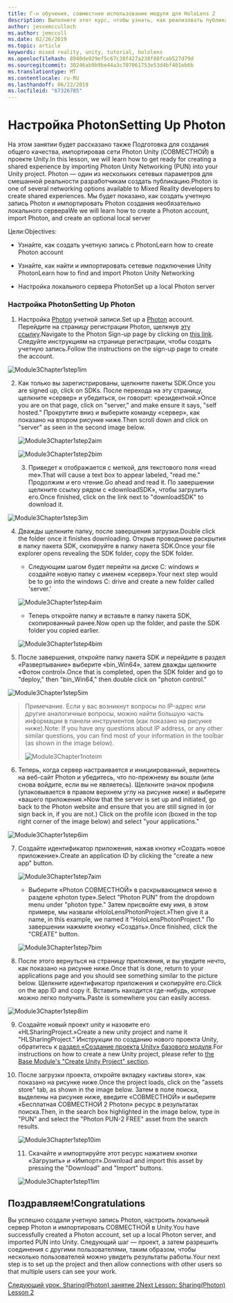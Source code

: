 ```yaml
---
title: Г-н обучения, совместное использование модуля для HoloLens 2
description: Выполните этот курс, чтобы узнать, как реализовать публикацию нескольких пользователей в приложении HoloLens 2.
author: jessemcculloch
ms.author: jemccull
ms.date: 02/26/2019
ms.topic: article
keywords: mixed reality, unity, tutorial, hololens
ms.openlocfilehash: 8940de029ef5c67c38f427a238f88fcab527d79d
ms.sourcegitcommit: 30246ab9b9be44a3c707061753e53d4bf401eb6b
ms.translationtype: MT
ms.contentlocale: ru-RU
ms.lasthandoff: 06/22/2019
ms.locfileid: "67326785"
---
```

# <a name="setting-up-photon"></a><span data-ttu-id="d0451-104">Настройка Photon</span><span class="sxs-lookup"><span data-stu-id="d0451-104">Setting Up Photon</span></span>

<span data-ttu-id="d0451-105">На этом занятии будет рассказано также Подготовка для создания общего качества, импортировав сети Photon Unity (СОВМЕСТНОЙ) в проекте Unity.</span><span class="sxs-lookup"><span data-stu-id="d0451-105">In this lesson, we will learn how to get ready for creating a shared experience by importing Photon Unity Networking (PUN) into your Unity project.</span></span> <span data-ttu-id="d0451-106">Photon — один из нескольких сетевых параметров для смешанной реальности разработчикам создать публикацию.</span><span class="sxs-lookup"><span data-stu-id="d0451-106">Photon is one of several networking options available to Mixed Reality developers to create shared experiences.</span></span> <span data-ttu-id="d0451-107">Мы будет показано, как создать учетную запись Photon и импортировать Photon создания необязательно локального сервера</span><span class="sxs-lookup"><span data-stu-id="d0451-107">We we will learn how to create a Photon account, import Photon, and create an optional local server</span></span>

<span data-ttu-id="d0451-108">Цели:</span><span class="sxs-lookup"><span data-stu-id="d0451-108">Objectives:</span></span>

* <span data-ttu-id="d0451-109">Узнайте, как создать учетную запись с Photon</span><span class="sxs-lookup"><span data-stu-id="d0451-109">Learn how to create Photon account</span></span>

* <span data-ttu-id="d0451-110">Узнайте, как найти и импортировать сетевые подключения Unity Photon</span><span class="sxs-lookup"><span data-stu-id="d0451-110">Learn how to find and import Photon Unity Networking</span></span>

* <span data-ttu-id="d0451-111">Настройка локального сервера Photon</span><span class="sxs-lookup"><span data-stu-id="d0451-111">Set up a local Photon server</span></span>

  

### <a name="setting-up-photon"></a><span data-ttu-id="d0451-112">Настройка Photon</span><span class="sxs-lookup"><span data-stu-id="d0451-112">Setting Up Photon</span></span>

1. <span data-ttu-id="d0451-113">Настройка [Photon](https://dashboard.photonengine.com/en-US/Account/SignUp) учетной записи.</span><span class="sxs-lookup"><span data-stu-id="d0451-113">Set up a [Photon](https://dashboard.photonengine.com/en-US/Account/SignUp) account.</span></span> <span data-ttu-id="d0451-114">Перейдите на страницу регистрации Photon, щелкнув [эту ссылку](https://dashboard.photonengine.com/en-US/Account/SignUp).</span><span class="sxs-lookup"><span data-stu-id="d0451-114">Navigate to the Photon Sign-up page by clicking on [this link](https://dashboard.photonengine.com/en-US/Account/SignUp).</span></span> <span data-ttu-id="d0451-115">Следуйте инструкциям на странице регистрации, чтобы создать учетную запись.</span><span class="sxs-lookup"><span data-stu-id="d0451-115">Follow the instructions on the sign-up page to create the account.</span></span> 
   

![Module3Chapter1step1im](images/module3chapter1step1im.PNG)

2. <span data-ttu-id="d0451-117">Как только вы зарегистрированы, щелкните пакеты SDK.</span><span class="sxs-lookup"><span data-stu-id="d0451-117">Once you are signed up, click on SDKs.</span></span> <span data-ttu-id="d0451-118">После перехода на эту страницу, щелкните «сервер» и убедиться, он говорит: «резидентной.»</span><span class="sxs-lookup"><span data-stu-id="d0451-118">Once you are on that page, click on "server," and make ensure it says, "self hosted."</span></span> <span data-ttu-id="d0451-119">Прокрутите вниз и выберите команду «сервер», как показано на втором рисунке ниже.</span><span class="sxs-lookup"><span data-stu-id="d0451-119">Then scroll down and click on "server" as seen in the second image below.</span></span>

   

   ![Module3Chapter1step2aim](images/module3chapter1step2aim.PNG)

   ![Module3Chapter1step2bim](images/module3chapter1step2bim.PNG)
   
   3. <span data-ttu-id="d0451-122">Приведет к отображается с меткой, для текстового поля «read me».</span><span class="sxs-lookup"><span data-stu-id="d0451-122">That will cause a text box to appear labeled, "read me."</span></span> <span data-ttu-id="d0451-123">Продолжим и его чтение.</span><span class="sxs-lookup"><span data-stu-id="d0451-123">Go ahead and read it.</span></span> <span data-ttu-id="d0451-124">По завершении щелкните ссылку рядом с «downloadSDK», чтобы загрузить его.</span><span class="sxs-lookup"><span data-stu-id="d0451-124">Once finished, click on the link next to "downloadSDK" to download it.</span></span>


![Module3Chapter1step3im](images/module3chapter1step3im.PNG)

4. <span data-ttu-id="d0451-126">Дважды щелкните папку, после завершения загрузки.</span><span class="sxs-lookup"><span data-stu-id="d0451-126">Double click the folder once it finishes downloading.</span></span>  <span data-ttu-id="d0451-127">Открыв проводнике раскрытия в папку пакета SDK, скопируйте в папку пакета SDK.</span><span class="sxs-lookup"><span data-stu-id="d0451-127">Once your file explorer opens revealing the SDK folder, copy the SDK folder.</span></span>
   
   - <span data-ttu-id="d0451-128">Следующим шагом будет перейти на диске C: windows и создайте новую папку с именем «сервер».</span><span class="sxs-lookup"><span data-stu-id="d0451-128">Your next step would be to go into the windows C: drive and create a new folder called 'server.'</span></span>
   
   ![Module3Chapter1step4aim](images/module3chapter1step4aim.PNG)
   
   - <span data-ttu-id="d0451-130">Теперь откройте папку и вставьте в папку пакета SDK, скопированный ранее.</span><span class="sxs-lookup"><span data-stu-id="d0451-130">Now open up the folder, and paste the SDK folder you copied earlier.</span></span>
   
   ![Module3Chapter1step4bim](images/module3chapter1step4bim.PNG)
   
5. <span data-ttu-id="d0451-132">После завершения, откройте папку пакета SDK и перейдите в раздел «Развертывание» выберите «bin_Win64», затем дважды щелкните «Фотон control».</span><span class="sxs-lookup"><span data-stu-id="d0451-132">Once that is completed, open the SDK folder and go to "deploy," then "bin_Win64," then double click on "photon control."</span></span>


![Module3Chapter1step5im](images/module3chapter1step5im.PNG)

> <span data-ttu-id="d0451-134">Примечание. Если у вас возникнут вопросы по IP-адрес или другие аналогичные вопросы, можно найти большую часть информации в панели инструментов (как показано на рисунке ниже).</span><span class="sxs-lookup"><span data-stu-id="d0451-134">Note: If you have any questions about IP address, or any other similar questions, you can find most of your information in the toolbar (as shown in the image below).</span></span>
>
> ![Module3Chapter1noteim](images/module3chapter1noteim.PNG)

6. <span data-ttu-id="d0451-136">Теперь, когда сервер настраивается и инициированный, вернитесь на веб-сайт Photon и убедитесь, что по-прежнему вы вошли (или снова войдите, если вы не являетесь). Щелкните значок профиля (упаковывается в правом верхнем углу на рисунке ниже) и выберите «вашего приложения.»</span><span class="sxs-lookup"><span data-stu-id="d0451-136">Now that the server is set up and initiated, go back to the Photon website and ensure that you are still signed in (or sign back in, if you are not.) Click on the profile icon (boxed in the top right corner of the image below) and select "your applications."</span></span>
   

![Module3Chapter1step6im](images/module3chapter1step6im.PNG)

7. <span data-ttu-id="d0451-138">Создайте идентификатор приложения, нажав кнопку «Создать новое приложение».</span><span class="sxs-lookup"><span data-stu-id="d0451-138">Create an application ID by clicking the "create a new app" button.</span></span>

   ![Module3Chapter1step7aim](images/module3chapter1step7aim.PNG)

   - <span data-ttu-id="d0451-140">Выберите «Photon СОВМЕСТНОЙ» в раскрывающемся меню в разделе «photon type».</span><span class="sxs-lookup"><span data-stu-id="d0451-140">Select "Photon PUN" from the dropdown menu under "photon type."</span></span> <span data-ttu-id="d0451-141">Затем присвойте ему имя, в этом примере, мы назвали «HoloLensPhotonProject.»</span><span class="sxs-lookup"><span data-stu-id="d0451-141">Then give it a name, in this example, we named it "HoloLensPhotonProject."</span></span> <span data-ttu-id="d0451-142">По завершении нажмите кнопку «Создать».</span><span class="sxs-lookup"><span data-stu-id="d0451-142">Once finished, click the "CREATE" button.</span></span>

   ![Module3Chapter1step7bim](images/module3chapter1step7bim.PNG)

8. <span data-ttu-id="d0451-144">После этого вернуться на страницу приложения, и вы увидите нечто, как показано на рисунке ниже.</span><span class="sxs-lookup"><span data-stu-id="d0451-144">Once that is done, return to your applications page and you should see something similar to the picture below.</span></span> <span data-ttu-id="d0451-145">Щелкните идентификатор приложения и скопируйте его.</span><span class="sxs-lookup"><span data-stu-id="d0451-145">Click on the app ID and copy it.</span></span> <span data-ttu-id="d0451-146">Вставить находится где-нибудь, которые можно легко получить.</span><span class="sxs-lookup"><span data-stu-id="d0451-146">Paste is somewhere you can easily access.</span></span>  
   

![Module3Chapter1step8im](images/module3chapter1step8im.PNG)

9. <span data-ttu-id="d0451-148">Создайте новый проект unity и назовите его «HLSharingProject.»</span><span class="sxs-lookup"><span data-stu-id="d0451-148">Create a new unity project and name it "HLSharingProject."</span></span> <span data-ttu-id="d0451-149">Инструкции по созданию нового проекта Unity, обратитесь к [раздел «Создание проекта Unity» базового модуля](https://docs.microsoft.com/en-us/windows/mixed-reality/mrlearning-base-ch1#create-new-unity-project).</span><span class="sxs-lookup"><span data-stu-id="d0451-149">For instructions on how to create a new Unity project, please refer to [the Base Module's "Create Unity Project" section](https://docs.microsoft.com/en-us/windows/mixed-reality/mrlearning-base-ch1#create-new-unity-project).</span></span> 


10. <span data-ttu-id="d0451-150">После загрузки проекта, откройте вкладку «активы store», как показано на рисунке ниже.</span><span class="sxs-lookup"><span data-stu-id="d0451-150">Once the project loads, click on the "assets store" tab, as shown in the image below.</span></span> <span data-ttu-id="d0451-151">Затем в поле поиска, выделены на рисунке ниже, введите «СОВМЕСТНОЙ» и выберите «Бесплатная СОВМЕСТНОЙ 2 Photon» ресурс в результатах поиска.</span><span class="sxs-lookup"><span data-stu-id="d0451-151">Then, in the search box highlighted in the image below, type in "PUN" and select the "Photon PUN-2 FREE" asset from the search results.</span></span> 

    ![Module3Chapter1step10im](images/module3chapter1step10im.PNG)
    
    11. <span data-ttu-id="d0451-153">Скачайте и импортируйте этот ресурс нажатием кнопки «Загрузить» и «Импорт».</span><span class="sxs-lookup"><span data-stu-id="d0451-153">Download and import this asset by pressing the "Download" and "Import" buttons.</span></span>
    
    ![Module3Chapter1step11im](images/module3chapter1step11im.PNG)

## <a name="congratulations"></a><span data-ttu-id="d0451-155">Поздравляем!</span><span class="sxs-lookup"><span data-stu-id="d0451-155">Congratulations</span></span>

<span data-ttu-id="d0451-156">Вы успешно создали учетную запись Photon, настроить локальный сервер Photon и импортировать СОВМЕСТНОЙ в Unity.</span><span class="sxs-lookup"><span data-stu-id="d0451-156">You have successfully created a Photon account, set up a local Photon server, and imported PUN into Unity.</span></span> <span data-ttu-id="d0451-157">Следующий шаг — проект, а затем разрешить соединения с другими пользователями, таким образом, чтобы несколько пользователей можно увидеть результаты работы.</span><span class="sxs-lookup"><span data-stu-id="d0451-157">Your next step is to set up the project and then allow connections with other users so that multiple users can see your work.</span></span> 

<span data-ttu-id="d0451-158">[Следующий урок. Sharing(Photon) занятие 2](mrlearning-sharing(photon)-ch2.md)</span><span class="sxs-lookup"><span data-stu-id="d0451-158">[Next Lesson: Sharing(Photon) Lesson 2](mrlearning-sharing(photon)-ch2.md)</span></span>

